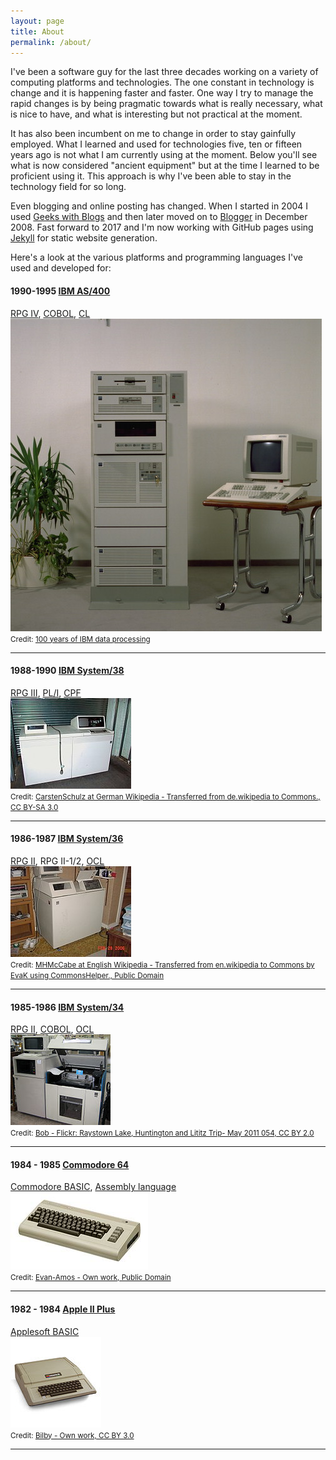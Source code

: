 ```yaml
---
layout: page
title: About
permalink: /about/
---
```


I've been a software guy for the last three decades working on a variety of computing platforms and technologies. The one constant in technology is change and it is happening faster and faster. One way I try to manage the rapid changes is by being pragmatic towards what is really necessary, what is nice to have, and what is interesting but not practical at the moment.

It has also been incumbent on me to change in order to stay gainfully employed. What I learned and used for technologies five, ten or fifteen years ago is not what I am currently using at the moment. Below you'll see what is now considered "ancient equipment" but at the time I learned to be proficient using it. This approach is why I've been able to stay in the technology field for so long.

Even blogging and online posting has changed. When I started in 2004 I used [Geeks with Blogs](http://geekswithblogs.net/jwatson/Default.aspx) and then later moved on to [Blogger](http://pragmatic-software.blogspot.com/) in December 2008. Fast forward to 2017 and I'm now working with GitHub pages using [Jekyll](https://jekyllrb.com/) for static website generation.

Here's a look at the various platforms and programming languages I've used and developed for:

#### 1990-1995 [IBM AS/400](https://en.wikipedia.org/wiki/IBM_System_i)
[RPG IV](https://en.wikipedia.org/wiki/IBM_RPG), [COBOL](https://en.wikipedia.org/wiki/COBOL), [CL](https://en.wikipedia.org/wiki/IBM_i_Control_Language)<br/>
<a href="https://en.wikipedia.org/wiki/IBM_System_i" target="_blank">
<img src="/img/AS-400-01.jpg"></a><br/>
<small>Credit: [100 years of IBM data processing](http://kkraftonline.de/Museum/data/AS-400-01.htm)</small><br/>
<hr/>

#### 1988-1990 [IBM System/38](https://en.wikipedia.org/wiki/IBM_System/38)
[RPG III](https://en.wikipedia.org/wiki/RPG_III), [PL/I](https://en.wikipedia.org/wiki/PL/I), [CPF](https://archive.org/details/bitsavers_ibmsystem3ontrolProgramFacilityProgrammersGuideJan_11013434)<br/>
<a href="https://en.wikipedia.org/wiki/IBM_System/38" target="_blank">
<img src="/img/193px-S38_I.jpg"></a><br/>
<small>Credit: [CarstenSchulz at German Wikipedia - Transferred from de.wikipedia to Commons., CC BY-SA 3.0](https://commons.wikimedia.org/w/index.php?curid=2050339)</small><br/>
<hr/>

#### 1986-1987 [IBM System/36](https://en.wikipedia.org/wiki/IBM_System/36)
[RPG II](https://en.wikipedia.org/wiki/IBM_RPG_II), RPG II-1/2, [OCL](https://en.wikipedia.org/wiki/Operational_Control_Language)<br/>
<a href="https://en.wikipedia.org/wiki/IBM_System/36" target="_blank">
<img src="/img/193px-IBM5360.jpg"></a><br/>
<small>Credit: [MHMcCabe at English Wikipedia - Transferred from en.wikipedia to Commons by EvaK using CommonsHelper., Public Domain](https://commons.wikimedia.org/w/index.php?curid=7914145)</small><br/>
<hr/>

#### 1985-1986 [IBM System/34](https://en.wikipedia.org/wiki/IBM_System/34)
[RPG II](https://en.wikipedia.org/wiki/IBM_RPG_II), [COBOL](https://en.wikipedia.org/wiki/COBOL), [OCL](https://en.wikipedia.org/wiki/Operational_Control_Language)<br/>
<a href="https://en.wikipedia.org/wiki/IBM_System/34" target="_blank">
<img src="/img/160px-IBM_System34.IsettAcres.jpg"></a><br/>
<small>Credit: [Bob - Flickr: Raystown Lake, Huntington and Lititz Trip- May 2011 054, CC BY 2.0](https://commons.wikimedia.org/w/index.php?curid=17196583)</small>
<hr/>

#### 1984 - 1985 [Commodore 64](https://en.wikipedia.org/wiki/Commodore_64)
[Commodore BASIC](https://en.wikipedia.org/wiki/Commodore_BASIC), [Assembly language](https://en.wikipedia.org/wiki/Assembly_language)<br/>
<a href="https://en.wikipedia.org/wiki/Commodore_64" target="_blank">
<img src="/img/220px-Commodore-64-Computer-FL.jpg"></a><br/>
<small>Credit: [Evan-Amos - Own work, Public Domain](https://commons.wikimedia.org/w/index.php?curid=17414881)</small><br/>
<hr/>

#### 1982 - 1984 [Apple II Plus](https://en.wikipedia.org/wiki/Apple_II_Plus)
[Applesoft BASIC](https://en.wikipedia.org/wiki/Applesoft_BASIC)<br/>
<a href="https://en.wikipedia.org/wiki/Commodore_64" target="_blank">
<img src="/img/145px-Apple_II_Plus.jpg"></a><br/>
<small>Credit: [Bilby - Own work, CC BY 3.0](https://commons.wikimedia.org/w/index.php?curid=11119258)</small><br/>
<hr/>
